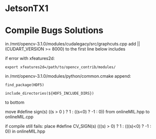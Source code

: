 # JetsonTX1

# Compile Bugs Solutions 
in /mnt/opencv-3.1.0/modules/cudalegacy/src/graphcuts.cpp add || (CUDART_VERSION >= 8000) to the first line below includes

if error with xfeatures2d:

    export xfeatures2d=/path/to/opencv_contrib/modules/

in /mnt/opencv-3.1.0/modules/python/common.cmake append:

    find_package(HDF5)
 
    include_directories(${HDF5_INCLUDE_DIRS})

to bottom

move  #define  sign(s)  ((s > 0 ) ? 1 : ((s<0) ? -1 : 0)) from onlineMIL.hpp to onlineMIL.cpp

if compile still fails: place #define CV_SIGN(s)  (((s) > 0) ? 1 : (((s)<0) ? -1 : 0)) in onlineMIL.hpp
